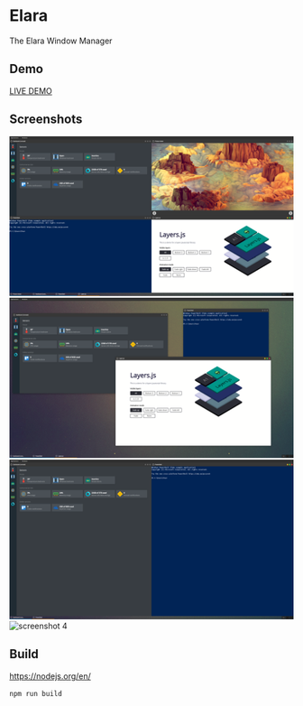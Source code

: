# Elara
The Elara Window Manager

## Demo

[LIVE DEMO](https://hlhielkema.github.io/elara/)

## Screenshots

![screenshot 1](screenshots/screenshot_1.png)
![screenshot 2](screenshots/screenshot_2.png)
![screenshot 3](screenshots/screenshot_3.png)
![screenshot 4](screenshots/screenshot_4.png)

## Build

https://nodejs.org/en/

```
npm run build
```